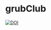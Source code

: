 # grubClub
[![DOI](https://zenodo.org/badge/422724743.svg)](https://zenodo.org/badge/latestdoi/422724743)


